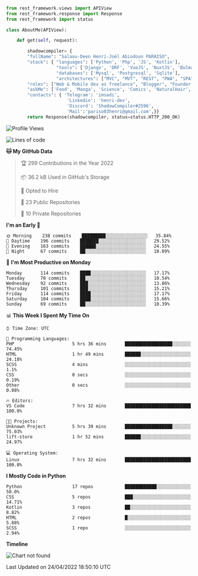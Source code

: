 ###
```python
from rest_framework.views import APIView
from rest_framework.response import Response
from rest_framework import status

class AboutMe(APIView):

    def get(self, request):

        shadowcompiler= {
        "fullName": "Salaou-Deen Henri-Joël Abiodoun PARAISO",
        "stack": { "languages": ['Python', 'Php', 'JS', 'Kotlin'],
                   "tools": ['Django', 'DRF', 'VueJS', 'NuxtJS', 'Bulma', 'Beufy'],
                   "databases": ['Mysql', 'Postgresql', 'Sqlite'],
                   "architectures": ["MVC", "MVT", "REST", "PWA", "SPA"]},        
        "roles": ["Web & Mobile dev as freelance", "Blogger", "Founder at @henrid3v", "Mentor"],
        "askMe": ['Food', 'Manga', 'Science', 'Comics', 'NaturalHair', 'Photography', 'Tech', 'Programming'],
        "contacts": { 'Telegram': 'imsadi',
                       'Linkedin': 'henri-dev',
                       'Discord': 'ShadowCompiler#2596',
                       'Mail':'pariso03henri@gmail.com',}}
        return Response(shadowcompiler, status=status.HTTP_200_OK)

```                    

<!--START_SECTION:waka-->
![Profile Views](http://img.shields.io/badge/Profile%20Views-0-blue)

![Lines of code](https://img.shields.io/badge/From%20Hello%20World%20I%27ve%20Written-23%20Thousand%20lines%20of%20code-blue)

**🐱 My GitHub Data** 

> 🏆 299 Contributions in the Year 2022
 > 
> 📦 36.2 kB Used in GitHub's Storage 
 > 
> 💼 Opted to Hire
 > 
> 📜 23 Public Repositories 
 > 
> 🔑 10 Private Repositories  
 > 
**I'm an Early 🐤** 

```text
🌞 Morning    238 commits    █████████░░░░░░░░░░░░░░░░   35.84% 
🌆 Daytime    196 commits    ███████░░░░░░░░░░░░░░░░░░   29.52% 
🌃 Evening    163 commits    ██████░░░░░░░░░░░░░░░░░░░   24.55% 
🌙 Night      67 commits     ██░░░░░░░░░░░░░░░░░░░░░░░   10.09%

```
📅 **I'm Most Productive on Monday** 

```text
Monday       114 commits    ████░░░░░░░░░░░░░░░░░░░░░   17.17% 
Tuesday      70 commits     ██░░░░░░░░░░░░░░░░░░░░░░░   10.54% 
Wednesday    92 commits     ███░░░░░░░░░░░░░░░░░░░░░░   13.86% 
Thursday     101 commits    ███░░░░░░░░░░░░░░░░░░░░░░   15.21% 
Friday       114 commits    ████░░░░░░░░░░░░░░░░░░░░░   17.17% 
Saturday     104 commits    ████░░░░░░░░░░░░░░░░░░░░░   15.66% 
Sunday       69 commits     ██░░░░░░░░░░░░░░░░░░░░░░░   10.39%

```


📊 **This Week I Spent My Time On** 

```text
⌚︎ Time Zone: UTC

💬 Programming Languages: 
PHP                      5 hrs 36 mins       ██████████████████░░░░░░░   74.45% 
HTML                     1 hr 49 mins        ██████░░░░░░░░░░░░░░░░░░░   24.18% 
SCSS                     4 mins              ░░░░░░░░░░░░░░░░░░░░░░░░░   1.1% 
CSS                      0 secs              ░░░░░░░░░░░░░░░░░░░░░░░░░   0.19% 
Other                    0 secs              ░░░░░░░░░░░░░░░░░░░░░░░░░   0.08%

🔥 Editors: 
VS Code                  7 hrs 32 mins       █████████████████████████   100.0%

🐱‍💻 Projects: 
Unknown Project          5 hrs 39 mins       ██████████████████░░░░░░░   75.03% 
lift-store               1 hr 52 mins        ██████░░░░░░░░░░░░░░░░░░░   24.97%

💻 Operating System: 
Linux                    7 hrs 32 mins       █████████████████████████   100.0%

```

**I Mostly Code in Python** 

```text
Python                   17 repos            ████████████░░░░░░░░░░░░░   50.0% 
CSS                      5 repos             ███░░░░░░░░░░░░░░░░░░░░░░   14.71% 
Kotlin                   3 repos             ██░░░░░░░░░░░░░░░░░░░░░░░   8.82% 
HTML                     2 repos             █░░░░░░░░░░░░░░░░░░░░░░░░   5.88% 
SCSS                     1 repo              ░░░░░░░░░░░░░░░░░░░░░░░░░   2.94%

```


**Timeline**

![Chart not found](https://raw.githubusercontent.com/shadowcompiler/shadowcompiler/main/charts/bar_graph.png) 


 Last Updated on 24/04/2022 18:50:10 UTC
<!--END_SECTION:waka-->
